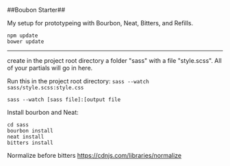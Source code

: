 ##Boubon Starter##

My setup for prototypeing with Bourbon, Neat, Bitters, and Refills.

```
npm update
bower update
```

---

create in the project root directory a folder "sass" with a file "style.scss". All of your partials will go in here.

Run this in the project root directory: 
`sass --watch sass/style.scss:style.css`

`sass --watch [sass file]:[output file`


Install bourbon and Neat: 
```
cd sass
bourbon install
neat install
bitters install
```

Normalize before bitters
https://cdnjs.com/libraries/normalize